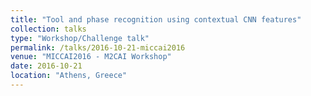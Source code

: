```yaml
---
title: "Tool and phase recognition using contextual CNN features"
collection: talks
type: "Workshop/Challenge talk"
permalink: /talks/2016-10-21-miccai2016
venue: "MICCAI2016 - M2CAI Workshop"
date: 2016-10-21
location: "Athens, Greece"
---
```


<!--- 
This is a description of your conference proceedings talk, note the different field in type. You can put anything in this field.
--->
